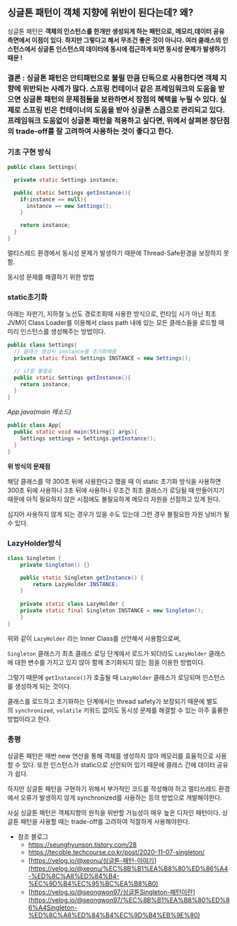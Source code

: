 ## 싱글톤 패턴이 객체 지향에 위반이 된다는데? 왜?

싱글톤 패턴은 **객체의 인스턴스를 한개만 생성되게 하는 패턴으로, 메모리,데이터 공유 측면에서 이점이 있다. 하지만 그렇다고 해서 무조건 좋은 것이 아니다. 여러 클래스의 인스턴스에서 싱글톤 인스턴스의 데이터에 동시에 접근하게 되면 동시성 문제가 발생하기 때문 !** 

### 결론 : 싱글톤 패턴은 안티패턴으로 불릴 만큼 단독으로 사용한다면 객체 지향에 위반되는 사례가 많다. 스프링 컨테이너 같은 프레임워크의 도움을 받으면 싱글톤 패턴의 문제점들을 보완하면서 장점의 혜택을 누릴 수 있다. 실제로 스프링 빈은 컨테이너의 도움을 받아 싱글톤 스콥으로 관리되고 있다. 프레임워크 도움없이 싱글톤 패턴을 적용하고 싶다면, 위에서 살펴본 장단점의 trade-off를 잘 고려하여 사용하는 것이 좋다고 한다.

### 기초 구현 방식

```java
public class Settings{

  private static Settings instance;

  public static Settings getInstance(){
    if(instance == null){
      instance == new Settings();
    }

    return instance;
  }
}
```

멀티스레드 환경에서 동시성 문제가 발생하기 때문에 Thread-Safe환경을 보장하지 못함.

 

동시성 문제를 해결하기 위한 방법

### static초기화

아래는 자판기, 지하철 노선도 경로조회때 사용한 방식으로, 런타임 시가 아닌 최초 JVM이 Class Loader를 이용해서 class path 내에 있는 모든 클래스들을 로드할 때 미리 인스턴스를 생성해주는 방법이다.

```java
public class Settings{
  // 클래스 생성시 instance를 초기화해줌
  private static final Settings INSTANCE = new Settings();

  // if문 불필요
  public static Settings getInstance(){
    return instance;
  }
}
```

*App.java(main 메소드)*

```java
public class App{
  public static void main(Stirng[] args){
    Settings settings = Settings.getInstance();
  }
}
```

**위 방식의 문제점**

해당 클래스를 약 300초 뒤에 사용한다고 했을 때 이 static 초기화 방식을 사용하면 300초 뒤에 사용하나 3초 뒤에 사용하나 무조건 최초 클래스가 로딩될 때 만들어지기 때문에 아직 필요하지 않은 시점에도 불필요하게 메모리 자원을 선점하고 있게 된다.

심지어 사용하지 않게 되는 경우가 있을 수도 있는데 그런 경우 불필요한 자원 낭비가 될 수 있다.

### LazyHolder방식

```java
class Singleton {
	private Singleton() {}

	public static Singleton getInstance() {
	    return LazyHolder.INSTANCE;
	}
	
	private static class LazyHolder {
	private static final Singleton INSTANCE = new Singleton();
	}
}
```

위와 같이 `LazyHolder` 라는 Inner Class를 선언해서 사용함으로써,

`Singleton` 클래스가 최초 클래스 로딩 단계에서 로드가 되더라도 `LazyHolder` 클래스에 대한 변수를 가지고 있지 않아 함께 초기화되지 않는 점을 이용한 방법이다.

그렇기 때문에 `getInstance()`가 호출될 때 `LazyHolder` 클래스가 로딩되며 인스턴스를 생성하게 되는 것이다.

클래스를 로드하고 초기화하는 단계에서는 thread safety가 보장되기 때문에 별도의 `synchronized`, `volatile` 키워드 없이도 동시성 문제를 해결할 수 있는 아주 훌륭한 방법이라고 한다.

### 총평

싱글톤 패턴은 매번 new 연산을 통해 객체를 생성하지 않아 메모리를 효율적으로 사용할 수 있다. 또한 인스턴스가 static으로 선언되어 있기 때문에 클래스 간에 데이터 공유가 쉽다.

하지만 싱글톤 패턴을 구현하기 위해서 부가적인 코드를 작성해야 하고 멀티쓰레드 환경에서 오류가 발생하지 않게 synchronized를 사용하는 등의 방법으로 개발해야한다.

사실 싱글톤 패턴은 객체지향의 원칙을 위반할 가능성이 매우 높은 디자인 패턴이다. 싱글톤 패턴을 사용할 때는 trade-off를 고려하여 적절하게 사용해야한다.

- 참조 블로그
    - https://seunghyunson.tistory.com/28
    - https://tecoble.techcourse.co.kr/post/2020-11-07-singleton/
    - [https://velog.io/@xeonu/싱글톤-패턴-이야기](https://velog.io/@xeonu/%EC%8B%B1%EA%B8%80%ED%86%A4-%ED%8C%A8%ED%84%B4-%EC%9D%B4%EC%95%BC%EA%B8%B0)
    - [https://velog.io/@seongwon97/싱글톤Singleton-패턴이란](https://velog.io/@seongwon97/%EC%8B%B1%EA%B8%80%ED%86%A4Singleton-%ED%8C%A8%ED%84%B4%EC%9D%B4%EB%9E%80)
